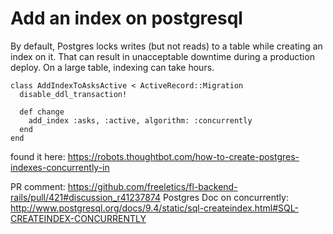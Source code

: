 # Add an index on postgresql

By default, Postgres locks writes (but not reads) to a table while creating an index on it.
That can result in unacceptable downtime during a production deploy.
On a large table, indexing can take hours.

```
class AddIndexToAsksActive < ActiveRecord::Migration
  disable_ddl_transaction!

  def change
    add_index :asks, :active, algorithm: :concurrently
  end
end
```

found it here: https://robots.thoughtbot.com/how-to-create-postgres-indexes-concurrently-in

PR comment: https://github.com/freeletics/fl-backend-rails/pull/421#discussion_r41237874
Postgres Doc on concurrently: http://www.postgresql.org/docs/9.4/static/sql-createindex.html#SQL-CREATEINDEX-CONCURRENTLY
